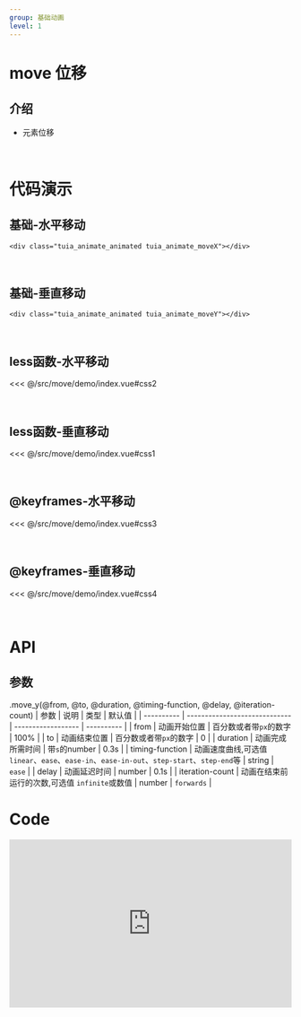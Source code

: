 ```yaml
---
group: 基础动画
level: 1
---
```


# move 位移

## 介绍
* 元素位移

<br />

# 代码演示

## 基础-水平移动

```
<div class="tuia_animate_animated tuia_animate_moveX"></div>
```

<br />

## 基础-垂直移动

```
<div class="tuia_animate_animated tuia_animate_moveY"></div>
```

<br />

## less函数-水平移动

<<< @/src/move/demo/index.vue#css2

<br />

## less函数-垂直移动

<<< @/src/move/demo/index.vue#css1

<br />

## @keyframes-水平移动

<<< @/src/move/demo/index.vue#css3

<br />

## @keyframes-垂直移动

<<< @/src/move/demo/index.vue#css4

<br />

# API

## 参数
.move_y(@from, @to, @duration, @timing-function, @delay, @iteration-count)
| 参数       | 说明                          | 类型               | 默认值     |
| ---------- | ----------------------------- | ------------------ | ---------- |
| from       |  动画开始位置                  | 百分数或者带`px`的数字            | 100% |
| to       |  动画结束位置                  | 百分数或者带`px`的数字            | 0 |
| duration       | 动画完成所需时间                 | 带`s`的number           | 0.3s  |
| timing-function       | 动画速度曲线,可选值 `linear`、`ease`、`ease-in`、`ease-in-out`、`step-start`、`step-end`等 | string | `ease`     |
| delay     | 动画延迟时间  | number | 0.1s |
| iteration-count | 动画在结束前运行的次数,可选值 `infinite`或数值     | number | `forwards` |
<br />

# Code

<iframe allowfullscreen="true" allowpaymentrequest="true" allowtransparency="true" frameborder="0" height="300" width="100%" scrolling="no" style="width: 100%; overflow:hidden; display:block;" loading="lazy" src="https://codepen.io/xieshiyi/embed/PojPMZV?height=265&theme-id=dark&default-tab=css%2Cresult&user=eltonmesquita&slug-hash=oNjGGbw&pen-title=Prefers-reduce-motion%20media%20query&name=cp_embed_1"></iframe>
